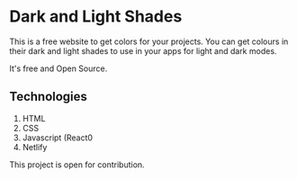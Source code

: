 # Dark and Light Shades

This is a free website to get colors for your projects. You can get colours in their dark and light shades to use in your apps for light and dark modes.

It's free and Open Source.

## Technologies

1. HTML
2. CSS
3. Javascript (React0
4. Netlify

This project is open for contribution.
